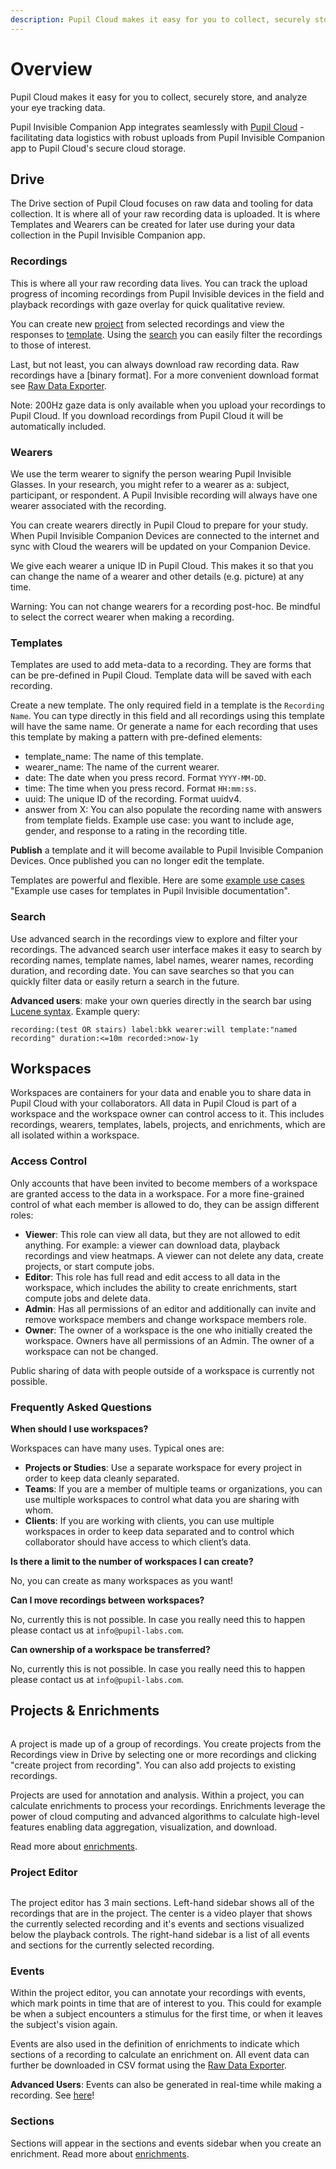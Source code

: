 ```yaml
---
description: Pupil Cloud makes it easy for you to collect, securely store, and analyze your eye tracking data.
---
```

# Overview 
<div class="pb-4" style="display:flex;justify-content:center;">
  <v-img
    :src="require('../media/cloud/imgs/cloud-capture-store-analyze.jpg')"
    max-width=80%
  >
  </v-img>
</div>
Pupil Cloud makes it easy for you to collect, securely store, and analyze your eye tracking data. 

Pupil Invisible Companion App integrates seamlessly with [Pupil Cloud](https://cloud.pupil-labs.com "Pupil Cloud - Eye tracking data storage, visualzation, and analysis - Pupil Labs") - facilitating data logistics with robust uploads from Pupil Invisible Companion app to Pupil Cloud's secure cloud storage. 

## Drive
The Drive section of Pupil Cloud focuses on raw data and tooling for data collection. It is where all of your raw recording data is uploaded. It is where Templates and Wearers can be created for later use during your data collection in the Pupil Invisible Companion app. 

### Recordings
This is where all your raw recording data lives. You can track the upload progress of incoming recordings from Pupil Invisible devices in the field and playback recordings with gaze overlay for quick qualitative review.

You can create new [project](#projects-enrichments "Projects and enrichments in Pupil Cloud") from selected recordings and view the responses to [template](#templates "Templates in Pupil Cloud"). Using the [search](#search "Search and advanced search in Pupil Cloud") you can easily filter the recordings to those of interest.

Last, but not least, you can always download raw recording data. Raw recordings have a [binary format]. For a more convenient download format see [Raw Data Exporter](enrichments/#raw-data-exporter "Raw Data Exporter enrichment documentation"). 

Note: 200Hz gaze data is only available when you upload your recordings to Pupil Cloud. If you download recordings from Pupil Cloud it will be automatically included. 

### Wearers
We use the term wearer to signify the person wearing Pupil Invisible Glasses. In your research, you might refer to a wearer as a: subject, participant, or respondent. A Pupil Invisible recording will always have one wearer associated with the recording. 

You can create wearers directly in Pupil Cloud to prepare for your study. When Pupil Invisible Companion Devices are connected to the internet and sync with Cloud the wearers will be updated on your Companion Device. 

We give each wearer a unique ID in Pupil Cloud. This makes it so that you can change the name of a wearer and other details (e.g. picture) at any time. 

Warning: You can not change wearers for a recording post-hoc. Be mindful to select the correct wearer when making a recording. 

### Templates
Templates are used to add meta-data to a recording. They are forms that can be pre-defined in Pupil Cloud. Template data will be saved with each recording. 

Create a new template. The only required field in a template is the `Recording Name`. You can type directly in this field and all recordings using this template will have the same name. Or generate a name for each recording that uses this template by making a pattern with pre-defined elements:
- template_name: The name of this template. 
- wearer_name: The name of the current wearer. 
- date: The date when you press record. Format `YYYY-MM-DD`. 
- time: The time when you press record. Format `HH:mm:ss`.
- uuid: The unique ID of the recording. Format uuidv4. 
- answer from X: You can also populate the recording name with answers from template fields. Example use case: you want to include age, gender, and response to a rating in the recording title. 

**Publish** a template and it will become available to Pupil Invisible Companion Devices. Once published you can no longer edit the template. 

Templates are powerful and flexible. Here are some [example use cases](/invisible/user-guide/intro/#templates) "Example use cases for templates in Pupil Invisible documentation".


### Search
Use advanced search in the recordings view to explore and filter your recordings. The advanced search user interface makes it easy to search by recording names, template names, label names, wearer names, recording duration, and recording date. You can save searches so that you can quickly filter data or easily return a search in the future. 

**Advanced users**: make your own queries directly in the search bar using [Lucene syntax](https://lucene.apache.org/core/2_9_4/queryparsersyntax.html "Lucene syntax documentation"). Example query:
```
recording:(test OR stairs) label:bkk wearer:will template:"named recording" duration:<=10m recorded:>now-1y
```

## Workspaces
Workspaces are containers for your data and enable you to share data in Pupil Cloud with your collaborators. All data in Pupil Cloud is part of a workspace and the workspace owner can control access to it. This includes recordings, wearers, templates, labels, projects, and enrichments, which are all isolated within a workspace. 

### Access Control
Only accounts that have been invited to become members of a workspace are granted access to the data in a workspace. For a more fine-grained control of what each member is allowed to do, they can be assign different roles:

- **Viewer**: This role can view all data, but they are not allowed to edit anything. For example: a viewer can download data, playback recordings and view heatmaps. A viewer can not delete any data, create projects, or start compute jobs.
- **Editor**: This role has full read and edit access to all data in the workspace, which includes the ability to create enrichments, start compute jobs and delete data.
- **Admin**: Has all permissions of an editor and additionally can invite and remove workspace members and change workspace members role.
- **Owner**: The owner of a workspace is the one who initially created the workspace. Owners have all permissions of an Admin. The owner of a workspace can not be changed.

Public sharing of data with people outside of a workspace is currently not possible.

### Frequently Asked Questions

**When should I use workspaces?**

Workspaces can have many uses. Typical ones are:
- **Projects or Studies**: Use a separate workspace for every project in order to keep data cleanly separated.
- **Teams**: If you are a member of multiple teams or organizations, you can use multiple workspaces to control what data you are sharing with whom.
- **Clients**: If you are working with clients, you can use multiple workspaces in order to keep data separated and to control which collaborator should have access to which client’s data.
 
**Is there a limit to the number of workspaces I can create?**

No, you can create as many workspaces as you want!

**Can I move recordings between workspaces?**

No, currently this is not possible. In case you really need this to happen please contact us at `info@pupil-labs.com`.

**Can ownership of a workspace be transferred?**

No, currently this is not possible. In case you really need this to happen please contact us at `info@pupil-labs.com`.


## Projects & Enrichments

<div class="pb-4" style="display:flex;justify-content:center;">
  <v-img
    :src="require('../media/cloud/imgs/cloud-enrichments-illustration.jpg')"
    max-width=80%
  >
  </v-img>
</div>

A project is made up of a group of recordings. You create projects from the Recordings view in Drive by selecting one or more recordings and clicking "create project from recording". You can also add projects to existing recordings.

Projects are used for annotation and analysis. Within a project, you can calculate enrichments to process your recordings. Enrichments leverage the power of cloud computing and advanced algorithms to calculate high-level features enabling data aggregation, visualization, and download.

Read more about [enrichments](/cloud/enrichments/ "Pupil Cloud enrichments for data analysis and visualization").

### Project Editor

<div class="pb-4" style="display:flex;justify-content:center;filter:drop-shadow(2px 4px 10px #000000);">
  <v-img
    :src="require('../media/cloud/imgs/project_editor.png')"
    max-width=80%
  >
  </v-img>
</div>

The project editor has 3 main sections. Left-hand sidebar shows all of the recordings that are in the project. The center is a video player that shows the currently selected recording and it's events and sections visualized below the playback controls. The right-hand sidebar is a list of all events and sections for the currently selected recording. 

### Events
Within the project editor, you can annotate your recordings with events, which mark points in time that are of interest to you. This could for example be when a subject encounters a stimulus for the first time, or when it leaves the subject's vision again. 

Events are also used in the definition of enrichments to indicate which sections of a recording to calculate an enrichment on. All event data can further be downloaded in CSV format using the [Raw Data Exporter](enrichments/#raw-data-exporter "Raw Data Exporter enrichment documentation"). 

**Advanced Users**: Events can also be generated in real-time while making a recording. See [here](/developer/invisible/#recording-events "Documentation on recordings events in real-time using recording events")!

### Sections
Sections will appear in the sections and events sidebar when you create an enrichment. Read more about [enrichments](enrichments/ "Pupil Cloud enrichments for data analysis and visualization"). 

